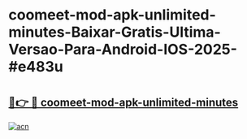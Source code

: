 # coomeet-mod-apk-unlimited-minutes-Baixar-Gratis-Ultima-Versao-Para-Android-IOS-2025-#e483u

# <h2><a href="https://ainizakaria.my?title=coomeet-mod-apk-unlimited-minutes&ref=24M">🔗👉 🔴 coomeet-mod-apk-unlimited-minutes</a></h2>

[![acn](https://github.com/user-attachments/assets/0f9c940e-d8b0-45ae-aac7-cd30a18b3e1c)](https://ainizakaria.my?title=coomeet-mod-apk-unlimited-minutes&ref=24M)

